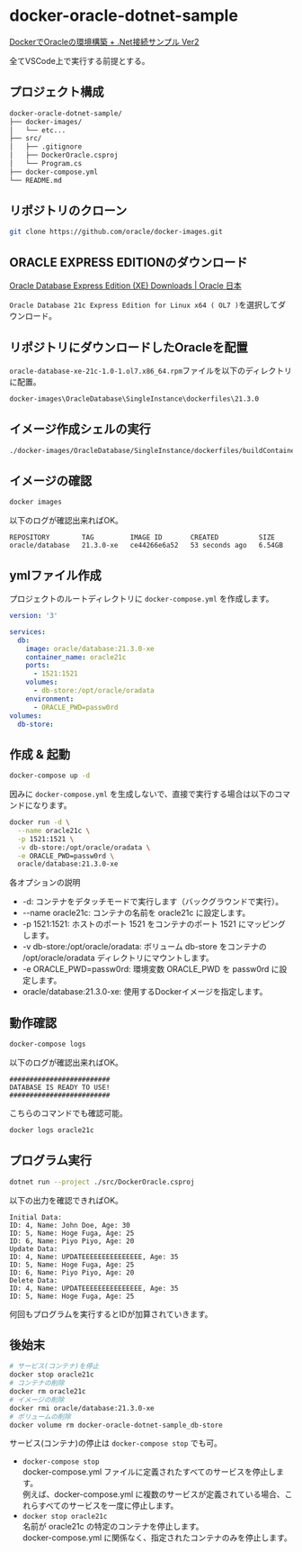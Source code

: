 # docker-oracle-dotnet-sample

[DockerでOracleの環境構築 + .Net接続サンプル Ver2](https://zenn.dev/rendya/articles/docker-oracle-dotnet)  

全てVSCode上で実行する前提とする。  

## プロジェクト構成

``` txt
docker-oracle-dotnet-sample/
├── docker-images/
│   └── etc...
├── src/
│   ├── .gitignore
│   ├── DockerOracle.csproj
│   └── Program.cs
├── docker-compose.yml
└── README.md
```

## リポジトリのクローン

``` bash
git clone https://github.com/oracle/docker-images.git
```

## ORACLE EXPRESS EDITIONのダウンロード

[Oracle Database Express Edition (XE) Downloads | Oracle 日本](https://www.oracle.com/jp/database/technologies/xe-downloads.html)  

`Oracle Database 21c Express Edition for Linux x64 ( OL7 )`を選択してダウンロード。

## リポジトリにダウンロードしたOracleを配置

`oracle-database-xe-21c-1.0-1.ol7.x86_64.rpm`ファイルを以下のディレクトリに配置。  

``` txt
docker-images\OracleDatabase\SingleInstance\dockerfiles\21.3.0
```

## イメージ作成シェルの実行  

``` bash
./docker-images/OracleDatabase/SingleInstance/dockerfiles/buildContainerImage.sh -v 21.3.0 -x -i
```

## イメージの確認  

``` bash
docker images
```

以下のログが確認出来ればOK。  

``` logs
REPOSITORY        TAG         IMAGE ID       CREATED          SIZE
oracle/database   21.3.0-xe   ce44266e6a52   53 seconds ago   6.54GB
```

## ymlファイル作成

プロジェクトのルートディレクトリに `docker-compose.yml` を作成します。

``` yml
version: '3'

services:
  db:
    image: oracle/database:21.3.0-xe
    container_name: oracle21c
    ports:
      - 1521:1521
    volumes:
      - db-store:/opt/oracle/oradata
    environment:
      - ORACLE_PWD=passw0rd
volumes:
  db-store:
```

## 作成 & 起動  

``` bash
docker-compose up -d
```

因みに `docker-compose.yml` を生成しないで、直接で実行する場合は以下のコマンドになります。  

``` bash
docker run -d \
  --name oracle21c \
  -p 1521:1521 \
  -v db-store:/opt/oracle/oradata \
  -e ORACLE_PWD=passw0rd \
  oracle/database:21.3.0-xe
```

各オプションの説明  

- -d: コンテナをデタッチモードで実行します（バックグラウンドで実行）。  
- --name oracle21c: コンテナの名前を oracle21c に設定します。  
- -p 1521:1521: ホストのポート 1521 をコンテナのポート 1521 にマッピングします。  
- -v db-store:/opt/oracle/oradata: ボリューム db-store をコンテナの /opt/oracle/oradata ディレクトリにマウントします。  
- -e ORACLE_PWD=passw0rd: 環境変数 ORACLE_PWD を passw0rd に設定します。  
- oracle/database:21.3.0-xe: 使用するDockerイメージを指定します。  

## 動作確認

``` bash
docker-compose logs
```

以下のログが確認出来ればOK。  

``` log
#########################
DATABASE IS READY TO USE!
#########################
```

こちらのコマンドでも確認可能。  

``` bash
docker logs oracle21c
```

## プログラム実行  

``` bash
dotnet run --project ./src/DockerOracle.csproj
```

以下の出力を確認できればOK。  

``` logs
Initial Data:
ID: 4, Name: John Doe, Age: 30
ID: 5, Name: Hoge Fuga, Age: 25
ID: 6, Name: Piyo Piyo, Age: 20
Update Data:
ID: 4, Name: UPDATEEEEEEEEEEEEEEE, Age: 35
ID: 5, Name: Hoge Fuga, Age: 25
ID: 6, Name: Piyo Piyo, Age: 20
Delete Data:
ID: 4, Name: UPDATEEEEEEEEEEEEEEE, Age: 35
ID: 5, Name: Hoge Fuga, Age: 25
```

何回もプログラムを実行するとIDが加算されていきます。  

## 後始末  

``` bash
# サービス(コンテナ)を停止
docker stop oracle21c
# コンテナの削除
docker rm oracle21c
# イメージの削除
docker rmi oracle/database:21.3.0-xe
# ボリュームの削除
docker volume rm docker-oracle-dotnet-sample_db-store
```

サービス(コンテナ)の停止は `docker-compose stop` でも可。  

- `docker-compose stop`  
docker-compose.yml ファイルに定義されたすべてのサービスを停止します。  
例えば、docker-compose.yml に複数のサービスが定義されている場合、これらすべてのサービスを一度に停止します。  
- `docker stop oracle21c`  
名前が oracle21c の特定のコンテナを停止します。  
docker-compose.yml に関係なく、指定されたコンテナのみを停止します。  

